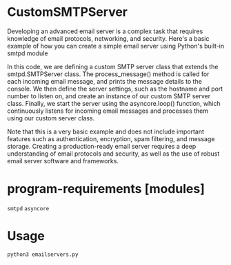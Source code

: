 # CustomSMTPServer
Developing an advanced email server is a complex task that requires knowledge of email protocols, networking, and security. Here's a basic example of how you can create a simple email server using Python's built-in smtpd module

In this code, we are defining a custom SMTP server class that extends the smtpd.SMTPServer class. The process_message() method is called for each incoming email message, and prints the message details to the console. We then define the server settings, such as the hostname and port number to listen on, and create an instance of our custom SMTP server class. Finally, we start the server using the asyncore.loop() function, which continuously listens for incoming email messages and processes them using our custom server class.

Note that this is a very basic example and does not include important features such as authentication, encryption, spam filtering, and message storage. Creating a production-ready email server requires a deep understanding of email protocols and security, as well as the use of robust email server software and frameworks.

# program-requirements [modules]
``smtpd``
``asyncore``

# Usage
``python3 emailservers.py``
